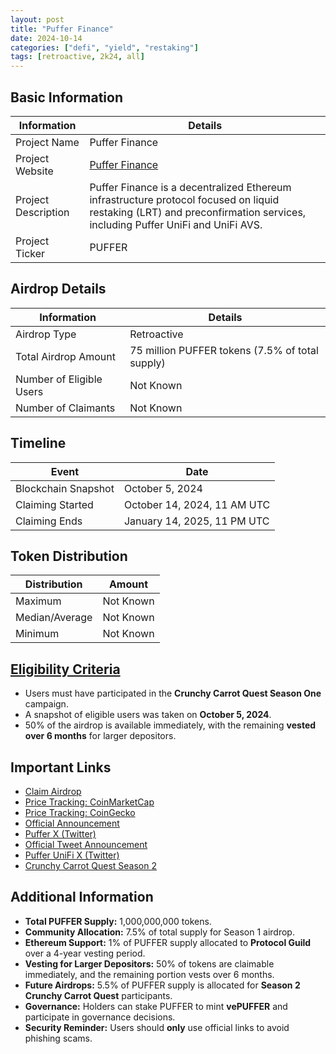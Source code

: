 ```yaml
---
layout: post
title: "Puffer Finance"
date: 2024-10-14
categories: ["defi", "yield", "restaking"]
tags: [retroactive, 2k24, all]
---
```


## Basic Information

| Information         | Details                                                                                                                                                                  |
| ------------------- | ------------------------------------------------------------------------------------------------------------------------------------------------------------------------ |
| Project Name        | Puffer Finance                                                                                                                                                           |
| Project Website     | [Puffer Finance](https://www.puffer.fi/)                                                                                                                                 |
| Project Description | Puffer Finance is a decentralized Ethereum infrastructure protocol focused on liquid restaking (LRT) and preconfirmation services, including Puffer UniFi and UniFi AVS. |
| Project Ticker      | PUFFER                                                                                                                                                                   |

## Airdrop Details

| Information              | Details                                         |
| ------------------------ | ----------------------------------------------- |
| Airdrop Type             | Retroactive                                     |
| Total Airdrop Amount     | 75 million PUFFER tokens (7.5% of total supply) |
| Number of Eligible Users | Not Known                                       |
| Number of Claimants      | Not Known                                       |

## Timeline

| Event               | Date                        |
| ------------------- | --------------------------- |
| Blockchain Snapshot | October 5, 2024             |
| Claiming Started    | October 14, 2024, 11 AM UTC |
| Claiming Ends       | January 14, 2025, 11 PM UTC |

## Token Distribution

| Distribution   | Amount    |
| -------------- | --------- |
| Maximum        | Not Known |
| Median/Average | Not Known |
| Minimum        | Not Known |

## [Eligibility Criteria](https://medium.com/puffer-fi/puffer-tokenomics-utility-c789352629e6)

- Users must have participated in the **Crunchy Carrot Quest Season One** campaign.
- A snapshot of eligible users was taken on **October 5, 2024**.
- 50% of the airdrop is available immediately, with the remaining **vested over 6 months** for larger depositors.

## Important Links

- [Claim Airdrop](https://claims.puffer.fi)
- [Price Tracking: CoinMarketCap](https://coinmarketcap.com/currencies/puffer)
- [Price Tracking: CoinGecko](https://www.coingecko.com/en/coins/puffer)
- [Official Announcement](https://medium.com/puffer-fi/puffer-tokenomics-utility-c789352629e6)
- [Puffer X (Twitter)](https://x.com/puffer_finance)
- [Official Tweet Announcement](https://x.com/puffer_finance/status/1844234772274729416)
- [Puffer UniFi X (Twitter)](https://x.com/puffer_unifi)
- [Crunchy Carrot Quest Season 2](https://quest.puffer.fi)

## Additional Information

- **Total PUFFER Supply:** 1,000,000,000 tokens.
- **Community Allocation:** 7.5% of total supply for Season 1 airdrop.
- **Ethereum Support:** 1% of PUFFER supply allocated to **Protocol Guild** over a 4-year vesting period.
- **Vesting for Larger Depositors:** 50% of tokens are claimable immediately, and the remaining portion vests over 6 months.
- **Future Airdrops:** 5.5% of PUFFER supply is allocated for **Season 2 Crunchy Carrot Quest** participants.
- **Governance:** Holders can stake PUFFER to mint **vePUFFER** and participate in governance decisions.
- **Security Reminder:** Users should **only** use official links to avoid phishing scams.
